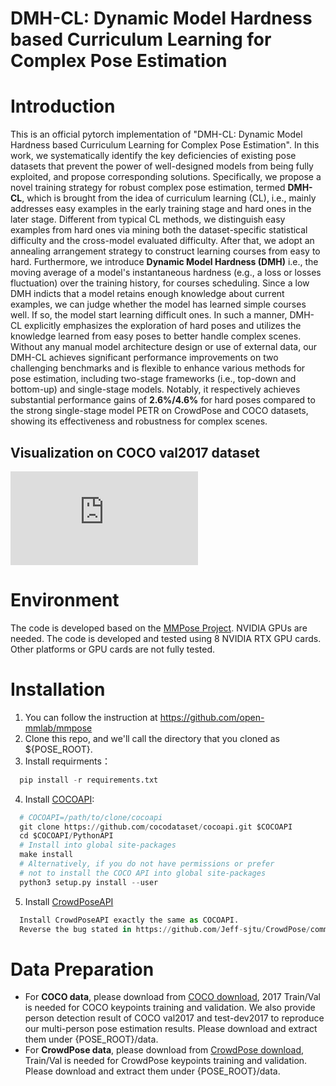 # DMH-CL: Dynamic Model Hardness based Curriculum Learning for Complex Pose Estimation
# Introduction
This is an official pytorch implementation of "DMH-CL: Dynamic Model Hardness based Curriculum Learning for Complex Pose Estimation". In this work, we systematically identify the key deficiencies of existing pose datasets that prevent the power of well-designed models from being fully exploited, and propose corresponding solutions. Specifically, we propose a novel training strategy for robust complex pose estimation, termed **DMH-CL**, which is brought from the idea of curriculum learning (CL), i.e., mainly addresses easy examples in the early training stage and hard ones in the later stage. Different from typical CL methods, we distinguish easy examples from hard ones via mining both the dataset-specific statistical difficulty and the cross-model evaluated difficulty. After that, we adopt an annealing arrangement strategy to construct learning courses from easy to hard. Furthermore, we introduce **Dynamic Model Hardness (DMH)** i.e., the moving average of a model's instantaneous hardness (e.g., a loss or losses fluctuation) over the training history, for courses scheduling. Since a low DMH indicts that a model retains enough knowledge about current examples, we can judge whether the model has learned simple courses well. If so, the model start learning difficult ones. In such a manner, DMH-CL explicitly emphasizes the exploration of hard poses and utilizes the knowledge learned from easy poses to better handle complex scenes. Without any manual model architecture design or use of external data, our DMH-CL achieves significant performance improvements on two challenging benchmarks and is flexible to enhance various methods for pose estimation, including two-stage frameworks (i.e., top-down and bottom-up) and single-stage models. Notably, it respectively achieves substantial performance gains of **2.6%/4.6%** for hard poses compared to the strong single-stage model PETR on CrowdPose and COCO datasets, showing its effectiveness and robustness for complex scenes. 

## Visualization on COCO val2017 dataset
![](https://github.com/vikki-dai/Full-DG/blob/Full-DG/visualization/confused_vis.pdf)

# Environment
The code is developed based on the [MMPose Project](https://github.com/open-mmlab/mmpose). NVIDIA GPUs are needed. The code is developed and tested using 8 NVIDIA RTX GPU cards. Other platforms or GPU cards are not fully tested.
# Installation
1. You can follow the instruction at https://github.com/open-mmlab/mmpose 
2. Clone this repo, and we'll call the directory that you cloned as ${POSE_ROOT}.
3. Install requirments：
```python
  pip install -r requirements.txt
```
4. Install [COCOAPI](https://github.com/cocodataset/cocoapi):
```python
  # COCOAPI=/path/to/clone/cocoapi
  git clone https://github.com/cocodataset/cocoapi.git $COCOAPI
  cd $COCOAPI/PythonAPI
  # Install into global site-packages
  make install
  # Alternatively, if you do not have permissions or prefer
  # not to install the COCO API into global site-packages
  python3 setup.py install --user 
```
5. Install [CrowdPoseAPI](https://github.com/Jeff-sjtu/CrowdPose)
```python
  Install CrowdPoseAPI exactly the same as COCOAPI.
  Reverse the bug stated in https://github.com/Jeff-sjtu/CrowdPose/commit/785e70d269a554b2ba29daf137354103221f479e**
```
# Data Preparation
* For **COCO data**, please download from [COCO download](https://cocodataset.org/#download), 2017 Train/Val is needed for COCO keypoints training and validation. We also provide person detection result of COCO val2017 and test-dev2017 to reproduce our multi-person pose estimation results. Please download and extract them under {POSE_ROOT}/data.  
* For **CrowdPose data**, please download from [CrowdPose download](https://github.com/Jeff-sjtu/CrowdPose#dataset), Train/Val is needed for CrowdPose keypoints training and validation. Please download and extract them under {POSE_ROOT}/data.